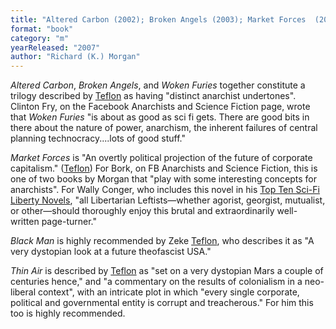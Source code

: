 ```yaml
---
title: "Altered Carbon (2002); Broken Angels (2003); Market Forces  (2004); Woken Furies (2005); Black Man (2007; aka Thirteen); Thin Air (2018)"
format: "book"
category: "m"
yearReleased: "2007"
author: "Richard (K.) Morgan"
---
```

_Altered Carbon_, _Broken Angels_, and _Woken Furies_ together constitute a trilogy described by <a href="http://seesharppress.wordpress.com/2013/10/24/anarchist-science-fiction-favorite-novels/"> Teflon</a> as having "distinct anarchist undertones". Clinton Fry, on  the Facebook Anarchists and Science Fiction page, wrote that _Woken Furies_ "is  about as good as sci fi gets. There are good bits in there about the nature of  power, anarchism, the inherent failures of central planning technocracy....lots  of good stuff."

_Market Forces_ is "An overtly  political projection of the future of corporate capitalism." (<a href="http://seesharppress.wordpress.com/2013/10/24/anarchist-science-fiction-favorite-novels/">Teflon</a>)  For Bork, on FB Anarchists and Science Fiction, this is one of two books by Morgan that "play with  some interesting concepts for anarchists". For Wally Conger, who includes this  novel in his <a href="http://wconger.liberty.me/2014/08/10/top-10-sci-fi-liberty-novels-you-probably-havent-read/">
Top Ten Sci-Fi Liberty Novels</a>, "all Libertarian Leftists—whether  agorist, georgist, mutualist, or other—should thoroughly enjoy this brutal and  extraordinarily well-written page-turner."

_Black Man_ is highly recommended by Zeke <a href="https://seesharppress.wordpress.com/2013/10/24/anarchist-science-fiction-favorite-novels/"> Teflon</a>, who describes it as "A very dystopian look at a future theofascist  USA." 

_Thin Air_ is described by <a href="https://seesharppress.wordpress.com/2018/12/22/review-thin-air-by-richard-k-morgan/">Teflon</a> as "set on a very dystopian Mars a couple of centuries hence," and "a commentary on the results of colonialism in a neo-liberal context", with an intricate plot in which "every single corporate, political and governmental entity is corrupt and treacherous." For him this too is highly recommended.
